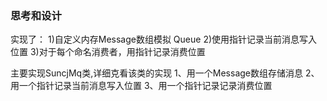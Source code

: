 ### 思考和设计
实现了：
1)自定义内存Message数组模拟 Queue
2)使用指针记录当前消息写入位置
3)对于每个命名消费者，用指针记录消费位置

主要实现SuncjMq类,详细克看该类的实现
1、用一个Message数组存储消息
2、用一个指针记录当前消息写入位置
3、用一个指针记录记录消费位置
